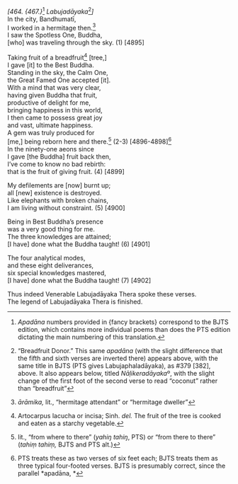 *\[464. {467.}*[^1] *Labujadāyaka*[^2]*\]*  
In the city, Bandhumatī,  
I worked in a hermitage then.[^3]  
I saw the Spotless One, Buddha,  
\[who\] was traveling through the sky. (1) \[4895\]

Taking fruit of a breadfruit[^4] \[tree,\]  
I gave \[it\] to the Best Buddha.  
Standing in the sky, the Calm One,  
the Great Famed One accepted \[it\].  
With a mind that was very clear,  
having given Buddha that fruit,  
productive of delight for me,  
bringing happiness in this world,  
I then came to possess great joy  
and vast, ultimate happiness.  
A gem was truly produced for  
\[me,\] being reborn here and there.[^5] (2-3) \[4896-4898\][^6]  
In the ninety-one aeons since  
I gave \[the Buddha\] fruit back then,  
I’ve come to know no bad rebirth:  
that is the fruit of giving fruit. (4) \[4899\]

My defilements are \[now\] burnt up;  
all \[new\] existence is destroyed.  
Like elephants with broken chains,  
I am living without constraint. (5) \[4900\]

Being in Best Buddha’s presence  
was a very good thing for me.  
The three knowledges are attained;  
\[I have\] done what the Buddha taught! (6) \[4901\]

The four analytical modes,  
and these eight deliverances,  
six special knowledges mastered,  
\[I have\] done what the Buddha taught! (7) \[4902\]

Thus indeed Venerable Labujadāyaka Thera spoke these verses.  
The legend of Labujadāyaka Thera is finished.  
[^1]: *Apadāna* numbers provided in {fancy brackets} correspond to the
    BJTS edition, which contains more individual poems than does the PTS
    edition dictating the main numbering of this translation.  
[^2]: “Breadfruit Donor.” This same *apadāna* (with the slight
    difference that the fifth and sixth verses are inverted there)
    appears above, with the same title in BJTS (PTS gives
    Labujaphaladāyaka), as \#379 \[382\], above. It also appears below,
    titled *Nāḷikeradāyaka*º, with the slight change of the first foot
    of the second verse to read “coconut” rather than “breadfruit”  
[^3]: *ārāmika,* lit., “hermitage attendant” or “hermitage dweller”  
[^4]: Artocarpus lacucha or incisa; Sinh. *del.* The fruit of the tree
    is cooked and eaten as a starchy vegetable.  
[^5]: lit., “from where to there” (*yahiŋ tahiŋ*, PTS) or “from there to
    there” (*tahiṃ tahiṃ,* BJTS and PTS alt.)  
[^6]: PTS treats these as two verses of six feet each; BJTS treats them
    as three typical four-footed verses. BJTS is presumably correct,
    since the parallel *apadāna, *
